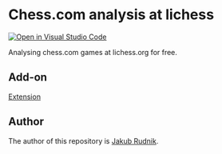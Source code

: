 # Chess.com analysis at lichess

[![Open in Visual Studio Code](https://open.vscode.dev/badges/open-in-vscode.svg)](https://open.vscode.dev/Zeraye/chess-analysis-firefox-extension)

Analysing chess.com games at lichess.org for free.

## Add-on

[Extension](https://addons.mozilla.org/en-US/firefox/addon/chess-com-analysis-at-lichess/)

## Author

The author of this repository is [Jakub Rudnik](https://github.com/Zeraye).
